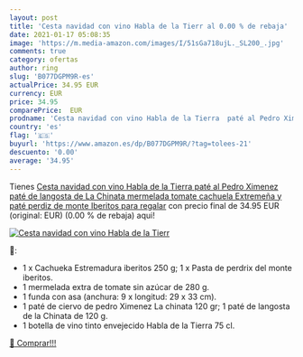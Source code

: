 ```yaml
---
layout: post
title: 'Cesta navidad con vino Habla de la Tierr al 0.00 % de rebaja'
date: 2021-01-17 05:08:35
image: 'https://m.media-amazon.com/images/I/51sGa718ujL._SL200_.jpg'
comments: true
category: ofertas
author: ring
slug: 'B077DGPM9R-es'
actualPrice: 34.95 EUR
currency: EUR
price: 34.95
comparePrice:  EUR
prodname: 'Cesta navidad con vino Habla de la Tierra  paté al Pedro Ximenez  paté de langosta de La Chinata  mermelada tomate  cachuela Extremeña y paté perdiz de monte Iberitos para regalar'
country: 'es'
flag: '🇪🇸'
buyurl: 'https://www.amazon.es/dp/B077DGPM9R/?tag=tolees-21'
descuento: '0.00'
average: '34.95'
---
```


Tienes [Cesta navidad con vino Habla de la Tierra  paté al Pedro Ximenez  paté de langosta de La Chinata  mermelada tomate  cachuela Extremeña y paté perdiz de monte Iberitos para regalar](https://www.amazon.es/dp/B077DGPM9R/?tag=tolees-21) con precio final de  34.95 EUR (original:  EUR) (0.00 %  de rebaja) aqui!

[![Cesta navidad con vino Habla de la Tierr](https://m.media-amazon.com/images/I/51sGa718ujL._SL200_.jpg)](https://www.amazon.es/dp/B077DGPM9R/?tag=tolees-21)

🔎:

- 1 x Cachueka Estremadura iberitos 250 g; 1 x Pasta de perdrix del monte iberitos.
- 1 mermelada extra de tomate sin azúcar de 280 g.
- 1 funda con asa (anchura: 9 x longitud: 29 x 33 cm).
- 1 paté de ciervo de pedro Ximenez La chinata 120 gr; 1 paté de langosta de la Chinata de 120 g.
- 1 botella de vino tinto envejecido Habla de la Tierra 75 cl.

[🛒 Comprar!!!](https://www.amazon.es/dp/B077DGPM9R/?tag=tolees-21)
